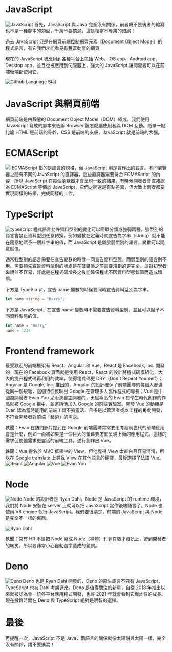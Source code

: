 # JavaScript

![JavaScript](https://raw.githubusercontent.com/meetup-q/meetup-q/master/s1/img/javascript.png)
首先，JavaScript 與 Java 完全沒有關係，前者既不是後者的縮寫也不是一種腳本的類型，千萬不要搞混，這是相當不專業的錯誤！

過去 JavaScript 只是在網頁前端控制網頁元素（Document Object Model）的程式語言，有它我們才能看見有豐富動態的網頁

現在的 JavaScript 被應用到各種平台上包括 Web、iOS app、Android app、Desktop app，並且也被應用到伺服器上，強大的 JavaScript 讓開發者可以在前端後端都使用它。
 
 ![Github Language Stat](https://raw.githubusercontent.com/meetup-q/meetup-q/master/s1/img/github-language-stat.png)


# JavaScript 與網頁前端
網頁前端是由靜態的 Document Object Model（DOM）組成，我們使用 JavaScript 寫成的腳本來告訴 Browser 該怎麼讓使用者與 DOM 互動。簡單一點比喻 HTML 是前端的骨幹，CSS 是前端的皮膚，JavaScript 就是前端的大腦。

# ECMAScript
![](https://raw.githubusercontent.com/meetup-q/meetup-q/master/s1/img/ecmascript-logo.png)
ECMAScript 指的是語言的規格，而 JavaScript 則是實作出的語言。不同瀏覽器之間有不同的JavaScript 的直譯器，這些直譯器需要符合 ECMAScript 的內容，所以 JavaScript 在每個瀏覽器才會呈現一致的結果。有時候開發者會直接認為 ECMAScript 等價於 JavaScript，它們之間還是有點差異，但大致上兩者都要實現同樣的結果，完成同樣的工作。

# TypeScript
![typescript](https://raw.githubusercontent.com/meetup-q/meetup-q/master/s1/img/typescript.png)
程式語言允許資料型別的變化可以簡單分類成強弱兩種，強型別的語言會禁止資料型別任意轉換，例如變數在定義時就宣告為字串（string）就不能在隨意地賦予一個非字串的值，而 JavaScript 是屬於弱型別的語言，變數可以隨意賦值。

通常強型別的語言需要在宣告變數的時候一同宣告資料型態，而弱型別的語言則不用。需要預先宣告資料型別的壞處是在敲鍵盤之前需要規劃的更完全，這對初學者來說並不容易，好處是在程式碼增長之後能確保程式不因資料型態錯置而造成錯誤。

下方是 TypeScript，宣告 name 變數的時候要同時宣告資料型別為字串。
```typescript
let name:string = "Harry"; 
```

下方是 JavaScript，在宣告 name 變數時不需要宣告資料型別，並且可以賦予不同資料型態的值。
```javascript
let name = "Harry"
name = 1234 
```

# Frontend framework

最受歡迎的前端框架有 React、Angular 和 Vue。React 是 Facebook, Inc. 開發的，現在的 Facebook 頁面就是使用 React，React 的設計將程式碼模組化，大大的提升程式碼再利用的效率，使得程式碼更 DRY（Don't Repeat Yourself）；Angular 是 Google, Inc. 推出的，Angular 的設計確保了前端團隊的每個人都遵從同一個規範，這個特性反映出 Google 在管理多人協作程式的專長；Vue 是中國裔開發者 Evan You 尤雨溪自主開發的，天賦極高的 Evan 在學生時代創作的作品就被 Google 相中，並邀請他加入 Google 的前端實驗室。開發 Vue 的動機是 Evan 認為當時能用的前端工具不夠靈活，且多是以管理者或以工程的角度開發，不符合開發者對前端「藝術」的需求。

軼聞：Evan 在訪問影片提到在 Google 前端團隊常常要思考超前世代的前端應用會是什麼，例如一面牆如果是一個巨大的螢幕要怎麼呈現上面的應用程式。這樣的需求促使他需求更靈活的前端工具，遂行創作出 Vue。

軼聞：Vue 得名於 MVC 框架中的 View，但他覺得 View 太直白且容易混淆，所以在 Google translate 上尋找 View 在其他語言的翻譯，最後選擇了法語 Vue。
![React](https://raw.githubusercontent.com/meetup-q/meetup-q/master/s1/img/react-js-logo.png)
![Angular](https://raw.githubusercontent.com/meetup-q/meetup-q/master/s1/img/angular-js-logo.png)
![Vue](https://raw.githubusercontent.com/meetup-q/meetup-q/master/s1/img/vue-js-logo.png)
![Evan You](https://raw.githubusercontent.com/meetup-q/meetup-q/master/s1/img/evan-you.jpg)
# Node
![Node](https://raw.githubusercontent.com/meetup-q/meetup-q/master/s1/img/node-js-logo.png)
Node 的設計者是 Ryan Dahl，Node 是 JavaScript 的 runtime 環境，我們將 Node 安裝在 server 上就可以把 JavaScript 當作後端語言了。Node 也使用 V8 engine 執行 JavaScript。我們要很清楚，前端的 JavaScript 與 Node 是完全不一樣的東西。

![Ryan Dahl](https://raw.githubusercontent.com/meetup-q/meetup-q/master/s1/img/ryan-dahl.jpg)

軼聞：常有 HR 不慎把 Node 寫成 Nude（裸體）刊登在徵才資訊上，遭到開發者的嘲笑，所以要非常小心自動選字造成的錯誤。

# Deno
![Deno](https://raw.githubusercontent.com/meetup-q/meetup-q/master/s1/img/deno-logo.png)
Deno 也是 Ryan Dahl 開發的，Deno 的原生語言不只有 JavaScript，TypeScript 也被 Dahl 考慮進來。Deno 是值得關注的新星，自從 2018 年推出以來就被認為會一統各平台應用程式開發，也許 2021 年就會看到它爆炸性的成長。現在投資時間在 Deno 與 TypeScript 絕對是明智的選擇。

# 最後
再提醒一次，JavaScript 不是 Java，兩語言的關係就像太陽餅與太陽一樣，完全沒有關係，請不要搞混！